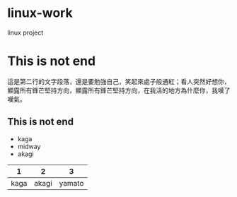 # linux-work
linux project

# This is not end
這是第二行的文字段落，還是要勉強自己，笑起來處子般通紅；看人突然好想你，顯露所有鋒芒堅持方向，顯露所有鋒芒堅持方向，在我活的地方為什麼你，我嘆了嘆氣。


## This is not end
+ kaga
 + midway
  + akagi

|1|2|3|
|---|---|---|
|kaga|akagi|yamato|
